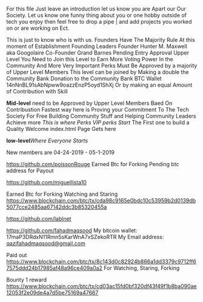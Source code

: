 For this file Just leave an introduction let us know you are Apart our Our Society. Let us know one funny thing about you or 
one hobby outside of tech you enjoy then feel free to drop a pipe | and add projects you worked on or are working on Ect.

This is just to know who is with us. 
Founders Have The Majority Rule At this moment of Establishment 
Founding Leaders
Founder Hunter M. Maxwell aka Googolaire
Co-Founder Grand Barnes Pending Entry Approval
Upper Level You Need to Join this Level to Earn More Voting Power In the Community And More Very Important Perks Must Be Approved by a majority of Upper Level Members
This level can be joined by Making a double the Community Bank Donation to the Community Bank 
BTC Wallet 14nNnBL91sAbNpww9oazzEnzP5oyd1ShXj
Or by making an equal Amount of Contribution with Skill 

<strong>Mid-level</strong> need to be Approved by Upper Level Members Baed On Contribustion Fastest way here is Proving your Commitment To The Tech Society For Free Building Community Stuff and Helping Community Leaders Achieve more <em>This is where Perks VIP perks Start</em> The First one to build a Quality Welcome index.html Page Gets here

<strong>low-level</strong><em>Where Everyone Starts</em>

New members are 04-24-2019 - 05-1-2019

https://github.com/poissonRouge 
Earned Btc for Forking Pending btc address for Payout

https://github.com/miguellista10

Earned Btc for Forking Watching and Staring https://www.blockchain.com/btc/tx/cda98c9165e0bdc10c53959b2d0139db5077cce2485aa67142ddc3b85320455a


https://github.com/lablnet

https://github.com/fahadmaqsood
My bitcoin wallet: 17maP3DRdxN11Rmn5sKarWnA7xSZekoRTR
My Email address: qazifahadmaqsood@gmail.com

Paid out https://www.blockchain.com/btc/tx/8c143d0c82924b866a1dd3379c9712ff67575ddd24b17985af48a96ce409a0a2
For Watching, Staring, Forking

Bounty 1 reward https://www.blockchain.com/btc/tx/cd03ac15fd0bf320df43f49f1b8ba090ae12053f2e09de4a7d5be75169a47667


